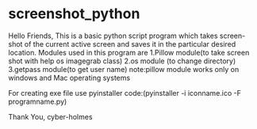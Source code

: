 # screenshot_python
Hello Friends,
 This is a basic python script program which takes screen-shot of the current active screen and saves it in the particular desired location.
 Modules used in this program are 1.Pillow module(to take screen shot with help os imagegrab class)
                                  2.os module (to change directory)
                                  3.getpass module(to get user name)
 note:pillow module works only on windows and Mac operating systems
 
 For creating exe file use pyinstaller 
   code:(pyinstaller -i iconname.ico -F programname.py)
   
 
Thank You,
 cyber-holmes
                                
